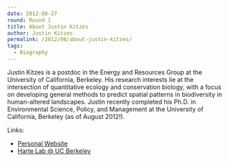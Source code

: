 ```yaml
---
date: 2012-08-27
round: Round 1
title: About Justin Kitzes
author: Justin Kitzes
permalink: /2012/08/about-justin-kitzes/
tags:
  - Biography
---
```

Justin Kitzes is a postdoc in the Energy and Resources Group at the University of California, Berkeley. His research interests lie at the intersection of quantitative ecology and conservation biology, with a focus on developing general methods to predict spatial patterns in biodiversity in human-altered landscapes. Justin recently completed his Ph.D. in Environmental Science, Policy, and Management at the University of California, Berkeley (as of August 2012!).

Links:

*   [Personal Website][1]
*   [Harte Lab @ UC Berkeley][2]

 [1]: http://www.justinkitzes.com/
 [2]: http://socrates.berkeley.edu/~hartelab/
